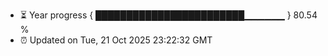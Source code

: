 - ⏳ Year progress { ████████████████████████▁▁▁▁▁▁ } 80.54 %
- ⏰ Updated on Tue, 21 Oct 2025 23:22:32 GMT

